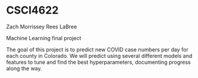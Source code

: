 # CSCI4622

Zach Morrissey
Rees LaBree

Machine Learning final project 


The goal of this project is to predict new COVID case numbers per day for each county in Colorado. We will predict using several different models and features to tune and find 
the best hyperparameters, documenting progress along the way.
